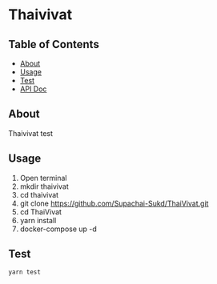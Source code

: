 # Thaivivat

## Table of Contents

- [About](#about)
- [Usage](#usage)
- [Test](#test)
- [API Doc](https://github.com/Supachai-Sukd/ThaiVivat/blob/master/DOCUMENTATION.md)

## About <a name = "about"></a>

Thaivivat test

## Usage <a name = "usage"></a>

1. Open terminal
2. mkdir thaivivat
3. cd thaivivat
4. git clone https://github.com/Supachai-Sukd/ThaiVivat.git
5. cd ThaiVivat
6. yarn install
7. docker-compose up -d

## Test <a name = "test"></a>

``
yarn test
``

